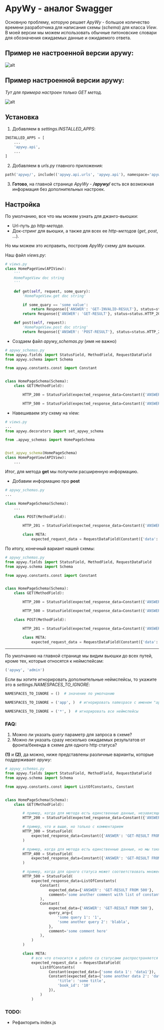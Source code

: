 # ApyWy - аналог Swagger

Основную проблему, которую решает _ApyWy_ - большое количество времени разработчика для написания схемы (_schema_) для класса _View_. В моей версии мы можем использовать обычные питоновские словари для обозначения ожидаемых данные и ожидаемого ответа.

## Пример не настроенной версии apywy:

![alt](static_images/default_apywy.png)

## Пример настроенной версии apywy:

*Тут для примера настроен только *GET* метод.*

![alt](static_images/configured_apywy.gif)

## Установка

1. Добавляем в _settings.INSTALLED_APPS_:

```python
INSTALLED_APPS = [
    ...
    'apywy.api',
    ...
]
```

2. Добавляем в _urls.py_ главного приложения:

```python
path('apywy/', include(('apywy.api.urls', 'apywy.api'), namespace='apywy')),
```

3. **Готово**, на главной странице _ApyWy_ - **_/apywy/_** есть вся возможная информация без дополнительных настроек.

## Настройка

По умолчанию, все что мы можем узнать для джанго-вьюшки:

- Url-путь до _http-метода_.
- Док-стринг для вьюшки, а также для всех ее _http-методов_ (_get_, _post_, ...).

Но мы можем это исправить, построив _ApyWy_ схему для вьюшки.

Наш файл _views.py_:

```python
# views.py
class HomePageView(APIView):
    '''
    HomePageView doc string
    '''

    def get(self, request, some_quary):
        'HomePageView.get doc string'

        if some_quary == 'some value':
            return Response({'ANSWER': 'GET-INVALID-RESULT'}, status=status.HTTP_500_INTERNAL_SERVER_ERROR)
        return Response({'ANSWER': 'GET-RESULT'}, status=status.HTTP_200_OK)

    def post(self, request):
        'HomePageView.post doc string'
        return Response({'ANSWER': 'POST-RESULT'}, status=status.HTTP_201_CREATED)
```

- Создаем файл _apywy_schemas.py_ (имя не важно)

```python
# apywy_schemas.py
from apywy.fields import StatusField, MethodField, RequestDataField
from apywy.schema import Schema

from apywy.constants.const import Constant


class HomePageSchema(Schema):
    class GET(MethodField):

        HTTP_200 = StatusField(expected_response_data=Constant({'ANSWER': 'GET-RESULT'}))

        HTTP_500 = StatusField(expected_response_data=Constant({'ANSWER': 'GET-INVALID-RESULT'}))

```

- Навешиваем эту схему на view:

```python
# views.py
...
from apywy.decorators import set_apywy_schema

from .apywy_schemas import HomePageSchema


@set_apywy_schema(HomePageSchema)
class HomePageView(APIView):
    ...
```

Итог, для метода **get** мы получили расширенную информацию.

- Добавим информацию про **post**

```python
# apywy_schemas.py
...

class HomePageSchema(Schema):
    ...

    class POST(MethodField):

        HTTP_201 = StatusField(expected_response_data=Constant({'ANSWER': 'POST-RESULT'}))

        class META:
            expected_request_data = RequestDataField(Constant({'data': 'some data here'}))
```

По итогу, конечный вариант нашей схемы:

```python
# apywy_schemas.py
from apywy.fields import StatusField, MethodField, RequestDataField
from apywy.schema import Schema

from apywy.constants.const import Constant


class HomePageSchema(Schema):
    class GET(MethodField):

        HTTP_200 = StatusField(expected_response_data=Constant({'ANSWER': 'GET-RESULT'}))

        HTTP_500 = StatusField(expected_response_data=Constant({'ANSWER': 'GET-INVALID-RESULT'}))

    class POST(MethodField):

        HTTP_201 = StatusField(expected_response_data=Constant({'ANSWER': 'POST-RESULT'}))

        class META:
            expected_request_data = RequestDataField(Constant({'data': 'some data here'}))
```

<!-- TODO добавить тут итоговую картинку  -->

---

По умолчанию на главной странице мы видим вьюшки до всех путей, кроме тех, которые относятся к неймспейсам:

```python
('apywy', 'admin')
```

Если вы хотите игнорировать дополнительные неймспейсы, то укажите это в _settings.NAMESPACES_TO_IGNORE_:

```python
NAMESPACES_TO_IGNORE = ()  # значение по умолчанию

NAMESPACES_TO_IGNORE = ('app', )  # игнорировать namespace с именем "app"

NAMESPACES_TO_IGNORE = ('*', )  # игнорировать все неймспейсы
```

### FAQ:

1. Можно ли указать _query_ параметр для запроса в схеме?
2. Можно ли указать сразу несколько ожидаемых результатов от фронта/бекенда в схеме для одного http статуса?

**(1)** и **(2)**, да можно, ниже представлены различные варианты, которые поддерживает _apywy_:

```python
# apywy_schemas.py
from apywy.fields import StatusField, MethodField, RequestDataField
from apywy.schema import Schema

from apywy.constants.const import ListOfConstants, Constant


class HomePageSchema(Schema):
    class GET(MethodField):

        # пример, когда для метода есть единственные данные, независящие от аргумента
        HTTP_200 = StatusField(expected_response_data=Constant({'ANSWER': 'GET-RESULT'}))

        # пример, что и выше, но только с комментарием
        HTTP_300 = StatusField(
            expected_response_data=Constant({'ANSWER': 'GET-RESULT FROM 300'}, comment='some comment')
        )

        # пример, когда для метода есть единственные данные, но мы также хотим задокументировать query паметр
        HTTP_400 = StatusField(
            expected_response_data=Constant({'ANSWER': 'GET-RESULT FROM 400'}, query_arg={'some query': 1})
        )

        # пример, когда для одного статуса может соответствовать множество данных
        HTTP_500 = StatusField(
            expected_response_data=ListOfConstants(
                Constant(
                    expected_data={'ANSWER': 'GET-RESULT FROM 500'},
                    comment='some another comment with list of constants'
                ),
                Constant(
                    expected_data={'ANSWER': 'GET-RESULT FROM 500'},
                    query_arg={
                        'some query 1': '1',
                        'some another query 2': 'blabla',
                    },
                    comment='some comment here'
                ),
            )
        )

        class META:
            # все что относится к работе со статусами распространяется и на request данные
            expected_request_data = RequestDataField(
                ListOfConstants(
                    Constant(expected_data={'some data 1': 'data1'}),
                    Constant(expected_data={'some another data 2': 'data2'}, query_arg={
                        'title': 'some title',
                        'book_id': '10'
                    }),
                )
            )
```

### TODO:

- Рефакторить index.js
